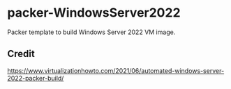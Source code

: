 # packer-WindowsServer2022
Packer template to build Windows Server 2022 VM image.

## Credit
https://www.virtualizationhowto.com/2021/06/automated-windows-server-2022-packer-build/